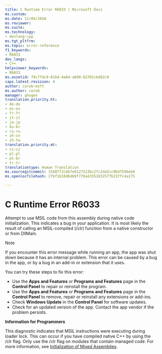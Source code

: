 ```yaml
---
title: C Runtime Error R6033 | Microsoft Docs
ms.custom: 
ms.date: 11/04/2016
ms.reviewer: 
ms.suite: 
ms.technology:
- devlang-cpp
ms.tgt_pltfrm: 
ms.topic: error-reference
f1_keywords:
- R6033
dev_langs:
- C++
helpviewer_keywords:
- R6033
ms.assetid: f9cffdc9-81bd-4a64-a698-02762cbd82c9
caps.latest.revision: 4
author: corob-msft
ms.author: corob
manager: ghogen
translation.priority.ht:
- de-de
- es-es
- fr-fr
- it-it
- ja-jp
- ko-kr
- ru-ru
- zh-cn
- zh-tw
translation.priority.mt:
- cs-cz
- pl-pl
- pt-br
- tr-tr
translationtype: Human Translation
ms.sourcegitcommit: 3168772cbb7e8127523bc2fc2da5cc9b4f59beb8
ms.openlocfilehash: 27bf1610d6db9f778a4355183257fb237fc4a175

---
```

# C Runtime Error R6033
Attempt to use MSIL code from this assembly during native code initialization. This indicates a bug in your application. It is most likely the result of calling an MSIL-compiled (/clr) function from a native constructor or from DllMain.  
  
> [!NOTE]
>  If you encounter this error message while running an app, the app was shut down because it has an internal problem. This error can be caused by a bug in the app, or by a bug in an add-in or extension that it uses.  
>   
>  You can try these steps to fix this error:  
>   
>  -   Use the **Apps and Features** or **Programs and Features** page in the **Control Panel** to repair or reinstall the program.  
> -   Use the **Apps and Features** or **Programs and Features** page in the **Control Panel** to remove, repair or reinstall any extensions or add-ins.  
> -   Check **Windows Update** in the **Control Panel** for software updates.  
> -   Check for an updated version of the app. Contact the app vendor if the problem persists.  
  
 **Information for Programmers**  
  
 This diagnostic indicates that MSIL instructions were executing during loader lock. This can occur if you have compiled native C++ by using the /clr flag. Only use the /clr flag on modules that contain managed code. For more information, see [Initialization of Mixed Assemblies](../../dotnet/initialization-of-mixed-assemblies.md).


<!--HONumber=Jan17_HO2-->


